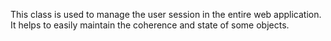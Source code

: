This class is used to manage the user session in the entire web application. It helps to easily maintain the coherence and state of some objects.